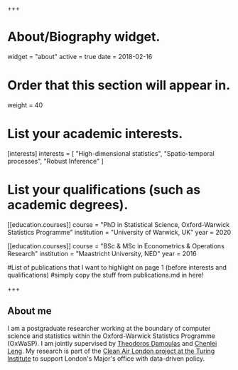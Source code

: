 +++
# About/Biography widget.
widget = "about"
active = true
date = 2018-02-16

# Order that this section will appear in.
weight = 40

# List your academic interests.
[interests]
  interests = [
    "High-dimensional statistics",
    "Spatio-temporal processes",
    "Robust Inference"
  ]

# List your qualifications (such as academic degrees).
[[education.courses]]
  course = "PhD in Statistical Science, Oxford-Warwick Statistics Programme"
  institution = "University of Warwick, UK"
  year = 2020

[[education.courses]]
  course = "BSc & MSc in Econometrics & Operations Research"
  institution = "Maastricht University, NED"
  year = 2016

#List of publications that I want to highlight on page 1 (before interests and qualifications)
#simply copy the stuff from publications.md in here!


+++

## About me
I am a postgraduate researcher working at the boundary of computer science and statistics within the Oxford-Warwick Statistics Programme (OxWaSP). I am jointly supervised by [Theodoros Damoulas](https://warwick.ac.uk/fac/sci/dcs/people/theo_damoulas/ "Theodoros Damoulas' Warwick page") and [Chenlei Leng](https://warwick.ac.uk/fac/sci/statistics/staff/academic-research/leng/ "Chenlei Leng's Warwick page"). 
My research is part of the [Clean Air London project at the Turing Institute](https://www.turing.ac.uk/research_projects/clean-air-london/ "Clean Air London ATI project description") to support London's Major's office with data-driven policy.



